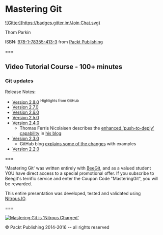 Mastering Git
=============
[![Gitter](https://badges.gitter.im/Join Chat.svg)](https://gitter.im/ParkinT/mastering_git?utm_source=badge&utm_medium=badge&utm_campaign=pr-badge&utm_content=badge)

Thom Parkin

ISBN: [978-1-78355-413-3](http://goo.gl/iC43kt) from [Packt Publishing](http://www.packtpub.com/)


===

## Video Tutorial Course - 100+ minutes

### Git updates

Release Notes:

 - [Version 2.8.0](https://github.com/blog/2131-git-2-8-has-been-released) <sup>Highlights from GitHub</sup>
 - [Version 2.7.0](https://github.com/git/git/blob/v2.7.0/Documentation/RelNotes/2.7.0.txt)
 - [Version 2.6.0](https://raw.githubusercontent.com/git/git/master/Documentation/RelNotes/2.6.0.txt)
 - [Version 2.5.0](https://raw.githubusercontent.com/git/git/master/Documentation/RelNotes/2.5.0.txt)
 - [Version 2.4.0](https://raw.githubusercontent.com/git/git/master/Documentation/RelNotes/2.4.0.txt)
   - Thomas Ferris Nicolaisen describes the [enhanced 'push-to-deply' capability](http://blog.tfnico.com/2015/05/a-better-way-to-git-push-to-deploy.html) in [his blog](http://blog.tfnico.com/)
 - [Version 2.3.0](https://github.com/git/git/blob/master/Documentation/RelNotes/2.3.0.txt)
   - GitHub blog [explains some of the changes](https://github.com/blog/1957-git-2-3-has-been-released) with examples
 - [Version 2.2.0](https://raw.githubusercontent.com/git/git/master/Documentation/RelNotes/2.2.0.txt)


===

'Mastering Git' was written entirely with [BeeGit](http://www.beegit.com), and as a valued student YOU have direct access to a special promotional offer.
If you subscribe to Beegit's terrific service and enter the Coupon Code "MasteringGit", you will be rewarded.

This entire presentation was developed, tested and validated using [Nitrous.IO](http://pro.nitrous.io/).

===

[![Mastering Git is 'Nitrous Charged'](https://gist.githubusercontent.com/ParkinT/22e59e6b450d4694431a/raw/d2bde10f78da6fd5b438f0cb726b09f527d48bbf/NitrousCharged.png)](https://pro.nitrous.io/)

&copy; Packt Publishing 2014-2016 -- all rights reserved
